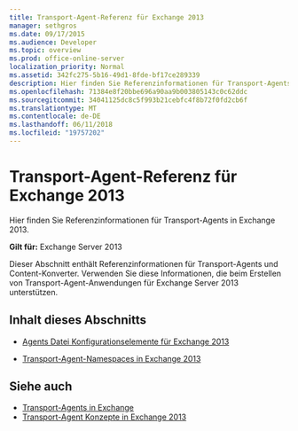 ```yaml
---
title: Transport-Agent-Referenz für Exchange 2013
manager: sethgros
ms.date: 09/17/2015
ms.audience: Developer
ms.topic: overview
ms.prod: office-online-server
localization_priority: Normal
ms.assetid: 342fc275-5b16-49d1-8fde-bf17ce289339
description: Hier finden Sie Referenzinformationen für Transport-Agents in Exchange 2013.
ms.openlocfilehash: 71384e8f20bbe696a90aa9b003805143c0c62ddc
ms.sourcegitcommit: 34041125dc8c5f993b21cebfc4f8b72f0fd2cb6f
ms.translationtype: MT
ms.contentlocale: de-DE
ms.lasthandoff: 06/11/2018
ms.locfileid: "19757202"
---
```

# <a name="transport-agent-reference-for-exchange-2013"></a>Transport-Agent-Referenz für Exchange 2013

Hier finden Sie Referenzinformationen für Transport-Agents in Exchange 2013.
  
**Gilt für:** Exchange Server 2013 
  
Dieser Abschnitt enthält Referenzinformationen für Transport-Agents und Content-Konverter. Verwenden Sie diese Informationen, die beim Erstellen von Transport-Agent-Anwendungen für Exchange Server 2013 unterstützen.
  
## <a name="in-this-section"></a>Inhalt dieses Abschnitts

- [Agents Datei Konfigurationselemente für Exchange 2013](agents-configuration-file-elements-for-exchange-2013.md)
    
- [Transport-Agent-Namespaces in Exchange 2013](transport-agent-namespaces-in-exchange-2013.md)
    
## <a name="see-also"></a>Siehe auch

- [Transport-Agents in Exchange](transport-agents-in-exchange-2013.md)
- [Transport-Agent Konzepte in Exchange 2013](transport-agent-concepts-in-exchange-2013.md)

